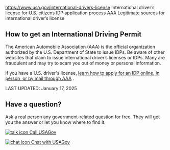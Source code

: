 

https://www.usa.gov/international-drivers-license
International driver’s license for U.S. citizens
IDP application process AAA
Legitimate sources for international driver’s license

**How to get an International Driving Permit**
----------------------------------------------

The American Automobile Association (AAA) is the official organization authorized by the U.S. Department of State to issue IDPs. Be aware of other websites that claim to issue international driver’s licenses or IDPs. Many are fraudulent and may try to scam you out of money or personal information.

If you have a U.S. driver's license,
[learn how to apply for an IDP online, in person, or by mail through AAA](https://www.aaa.com/vacation/idpf.html)
.

LAST UPDATED:
January 17, 2025

Have a question?
----------------

Ask a real person any government-related question for free. They will get you the answer or let you know where to find it.

[![talk icon](https://www.usa.gov/themes/custom/usagov/images/ICONS_talk.png)
Call USAGov](https://www.usa.gov/phone)

[![chat icon](https://www.usa.gov/themes/custom/usagov/images/ICONS_chat.png)
Chat with USAGov](https://www.usa.gov/chat)
